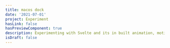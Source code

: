 ```yaml
---
title: macos dock
date: '2021-07-01'
project: Experiment
hasLink: false
hasPreviewComponent: true
description: Experimenting with Svelte and its in built animation, motion and transition libraries.
isDraft: false
---
```

